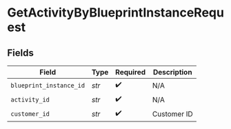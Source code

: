 # GetActivityByBlueprintInstanceRequest


## Fields

| Field                   | Type                    | Required                | Description             |
| ----------------------- | ----------------------- | ----------------------- | ----------------------- |
| `blueprint_instance_id` | *str*                   | :heavy_check_mark:      | N/A                     |
| `activity_id`           | *str*                   | :heavy_check_mark:      | N/A                     |
| `customer_id`           | *str*                   | :heavy_check_mark:      | Customer ID             |